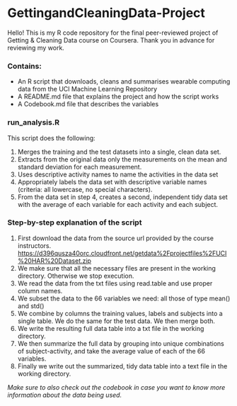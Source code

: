 # GettingandCleaningData-Project
Hello! This is my R code repository for the final peer-reviewed project of Getting &amp; Cleaning Data course on Coursera.
Thank you in advance for reviewing my work.

### Contains:
- An R script that downloads, cleans and summarises wearable computing data from the UCI Machine Learning Repository
- A README.md file that explains the project and how the script works
- A Codebook.md file that describes the variables 

### run_analysis.R
This script does the following:
1) Merges the training and the test datasets into a single, clean data set.
2) Extracts from the original data only the measurements on the mean and standard deviation for each measurement.
3) Uses descriptive activity names to name the activities in the data set
4) Appropriately labels the data set with descriptive variable names (criteria: all lowercase, no special characters).
5) From the data set in step 4, creates a second, independent tidy data set with the average of each variable for each activity and each subject.

### Step-by-step explanation of the script
1. First download the data from the source url provided by the course instructors.
https://d396qusza40orc.cloudfront.net/getdata%2Fprojectfiles%2FUCI%20HAR%20Dataset.zip
2. We make sure that all the necessary files are present in the working directory. Otherwise we stop execution.
3. We read the data from the txt files using read.table and use proper column names.
4. We subset the data to the 66 variables we need: all those of type mean() and std()
5. We combine by columns the training values, labels and subjects into a single table. We do the same for the test data. We then merge both.
6. We write the resulting full data table into a txt file in the working directory.
7. We then summarize the full data by grouping into unique combinations of subject-activity, and take the average value of each of the 66 variables.
8. Finally we write out the summarized, tidy data table into a text file in the working directory.

_Make sure to also check out the codebook in case you want to know more information about the data being used._ 
